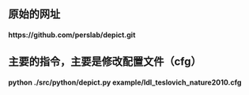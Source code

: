 <h2> 原始的网址 <br>
<h4> https://github.com/perslab/depict.git <br>
<h2> 主要的指令，主要是修改配置文件（cfg） <br>
<h4> python ./src/python/depict.py example/ldl_teslovich_nature2010.cfg
